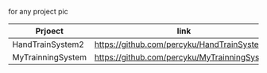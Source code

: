 for any project pic

| Prjoect           | link                                         | note |
| ----------------- | -------------------------------------------- | ---- |
| HandTrainSystem2  | https://github.com/percyku/HandTrainSystem2  |      |
| MyTrainningSystem | https://github.com/percyku/MyTrainningSystem |      |
